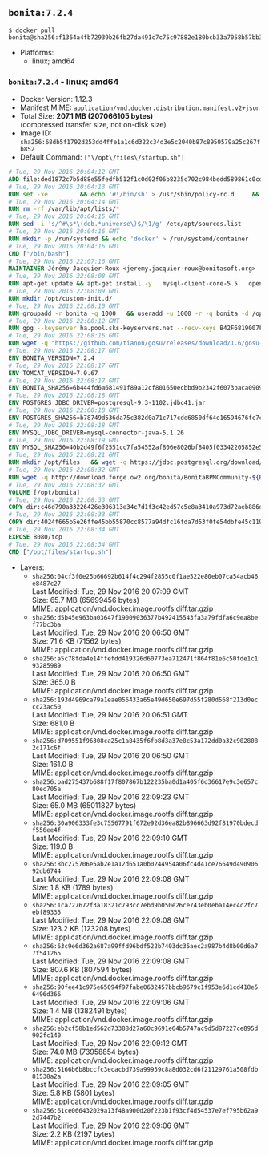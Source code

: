 ## `bonita:7.2.4`

```console
$ docker pull bonita@sha256:f1364a4fb72939b26fb27da491c7c75c97882e180bcb33a7058b57bb34021a0c
```

-	Platforms:
	-	linux; amd64

### `bonita:7.2.4` - linux; amd64

-	Docker Version: 1.12.3
-	Manifest MIME: `application/vnd.docker.distribution.manifest.v2+json`
-	Total Size: **207.1 MB (207066105 bytes)**  
	(compressed transfer size, not on-disk size)
-	Image ID: `sha256:68db5f1792d253dd4ffe1a1c6d322c34d3e5c2040b87c8950579a25c267fb852`
-	Default Command: `["\/opt\/files\/startup.sh"]`

```dockerfile
# Tue, 29 Nov 2016 20:04:12 GMT
ADD file:ded1872c7b5d88e55fedfb512f1c0d02f06b8235c702c984bedd589861c0cd46 in / 
# Tue, 29 Nov 2016 20:04:13 GMT
RUN set -xe 		&& echo '#!/bin/sh' > /usr/sbin/policy-rc.d 	&& echo 'exit 101' >> /usr/sbin/policy-rc.d 	&& chmod +x /usr/sbin/policy-rc.d 		&& dpkg-divert --local --rename --add /sbin/initctl 	&& cp -a /usr/sbin/policy-rc.d /sbin/initctl 	&& sed -i 's/^exit.*/exit 0/' /sbin/initctl 		&& echo 'force-unsafe-io' > /etc/dpkg/dpkg.cfg.d/docker-apt-speedup 		&& echo 'DPkg::Post-Invoke { "rm -f /var/cache/apt/archives/*.deb /var/cache/apt/archives/partial/*.deb /var/cache/apt/*.bin || true"; };' > /etc/apt/apt.conf.d/docker-clean 	&& echo 'APT::Update::Post-Invoke { "rm -f /var/cache/apt/archives/*.deb /var/cache/apt/archives/partial/*.deb /var/cache/apt/*.bin || true"; };' >> /etc/apt/apt.conf.d/docker-clean 	&& echo 'Dir::Cache::pkgcache ""; Dir::Cache::srcpkgcache "";' >> /etc/apt/apt.conf.d/docker-clean 		&& echo 'Acquire::Languages "none";' > /etc/apt/apt.conf.d/docker-no-languages 		&& echo 'Acquire::GzipIndexes "true"; Acquire::CompressionTypes::Order:: "gz";' > /etc/apt/apt.conf.d/docker-gzip-indexes 		&& echo 'Apt::AutoRemove::SuggestsImportant "false";' > /etc/apt/apt.conf.d/docker-autoremove-suggests
# Tue, 29 Nov 2016 20:04:14 GMT
RUN rm -rf /var/lib/apt/lists/*
# Tue, 29 Nov 2016 20:04:15 GMT
RUN sed -i 's/^#\s*\(deb.*universe\)$/\1/g' /etc/apt/sources.list
# Tue, 29 Nov 2016 20:04:16 GMT
RUN mkdir -p /run/systemd && echo 'docker' > /run/systemd/container
# Tue, 29 Nov 2016 20:04:16 GMT
CMD ["/bin/bash"]
# Tue, 29 Nov 2016 22:07:16 GMT
MAINTAINER Jérémy Jacquier-Roux <jeremy.jacquier-roux@bonitasoft.org>
# Tue, 29 Nov 2016 22:08:08 GMT
RUN apt-get update && apt-get install -y   mysql-client-core-5.5   openjdk-7-jre-headless   postgresql-client   unzip   wget   zip   && rm -rf /var/lib/apt/lists/*
# Tue, 29 Nov 2016 22:08:09 GMT
RUN mkdir /opt/custom-init.d/
# Tue, 29 Nov 2016 22:08:10 GMT
RUN groupadd -r bonita -g 1000   && useradd -u 1000 -r -g bonita -d /opt/bonita/ -s /sbin/nologin -c "Bonita User" bonita
# Tue, 29 Nov 2016 22:08:12 GMT
RUN gpg --keyserver ha.pool.sks-keyservers.net --recv-keys B42F6819007F00F88E364FD4036A9C25BF357DD4
# Tue, 29 Nov 2016 22:08:16 GMT
RUN wget -q "https://github.com/tianon/gosu/releases/download/1.6/gosu-$(dpkg --print-architecture)" -O /usr/local/bin/gosu   && wget -q "https://github.com/tianon/gosu/releases/download/1.6/gosu-$(dpkg --print-architecture).asc" -O /usr/local/bin/gosu.asc   && gpg --verify /usr/local/bin/gosu.asc   && rm /usr/local/bin/gosu.asc   && chmod +x /usr/local/bin/gosu
# Tue, 29 Nov 2016 22:08:17 GMT
ENV BONITA_VERSION=7.2.4
# Tue, 29 Nov 2016 22:08:17 GMT
ENV TOMCAT_VERSION=7.0.67
# Tue, 29 Nov 2016 22:08:17 GMT
ENV BONITA_SHA256=6b444fd6a681491f89a12cf801650ecbbd9b2342f6073baca0909c4bf1e36e07
# Tue, 29 Nov 2016 22:08:18 GMT
ENV POSTGRES_JDBC_DRIVER=postgresql-9.3-1102.jdbc41.jar
# Tue, 29 Nov 2016 22:08:18 GMT
ENV POSTGRES_SHA256=b78749d536da75c382d0a71c717cde6850df64e16594676fc7cacb5a74541d66
# Tue, 29 Nov 2016 22:08:18 GMT
ENV MYSQL_JDBC_DRIVER=mysql-connector-java-5.1.26
# Tue, 29 Nov 2016 22:08:19 GMT
ENV MYSQL_SHA256=40b2d49f6f2551cc7fa54552af806e8026bf8405f03342205852e57a3205a868
# Tue, 29 Nov 2016 22:08:21 GMT
RUN mkdir /opt/files   && wget -q https://jdbc.postgresql.org/download/${POSTGRES_JDBC_DRIVER} -O /opt/files/${POSTGRES_JDBC_DRIVER}   && echo "$POSTGRES_SHA256" /opt/files/${POSTGRES_JDBC_DRIVER} | sha256sum -c -   && wget -q http://dev.mysql.com/get/Downloads/Connector-J/${MYSQL_JDBC_DRIVER}.zip -O /opt/files/${MYSQL_JDBC_DRIVER}.zip   && echo "$MYSQL_SHA256" /opt/files/${MYSQL_JDBC_DRIVER}.zip | sha256sum -c -   && unzip -q /opt/files/${MYSQL_JDBC_DRIVER}.zip -d /opt/files/   && mv /opt/files/${MYSQL_JDBC_DRIVER}/${MYSQL_JDBC_DRIVER}-bin.jar /opt/files/   && rm -r /opt/files/${MYSQL_JDBC_DRIVER}   && rm /opt/files/${MYSQL_JDBC_DRIVER}.zip
# Tue, 29 Nov 2016 22:08:32 GMT
RUN wget -q http://download.forge.ow2.org/bonita/BonitaBPMCommunity-${BONITA_VERSION}-Tomcat-${TOMCAT_VERSION}.zip -O /opt/files/BonitaBPMCommunity-${BONITA_VERSION}-Tomcat-${TOMCAT_VERSION}.zip   && echo "$BONITA_SHA256" /opt/files/BonitaBPMCommunity-${BONITA_VERSION}-Tomcat-${TOMCAT_VERSION}.zip | sha256sum -c -
# Tue, 29 Nov 2016 22:08:32 GMT
VOLUME [/opt/bonita]
# Tue, 29 Nov 2016 22:08:33 GMT
COPY dir:c46d790a33226426e306313e34c7d1f3c42ed57c5e8a3410a973d72aeb886df3 in /opt/files 
# Tue, 29 Nov 2016 22:08:33 GMT
COPY dir:4024f665b5e26ffe45bb55870cc8577a94dfc16fda7d53f0fe54dbfe45c11977 in /opt/templates 
# Tue, 29 Nov 2016 22:08:34 GMT
EXPOSE 8080/tcp
# Tue, 29 Nov 2016 22:08:34 GMT
CMD ["/opt/files/startup.sh"]
```

-	Layers:
	-	`sha256:04cf3f0e25b66692b614f4c294f2855c0f1ae522e80eb07ca54acb46e8487c27`  
		Last Modified: Tue, 29 Nov 2016 20:07:09 GMT  
		Size: 65.7 MB (65699456 bytes)  
		MIME: application/vnd.docker.image.rootfs.diff.tar.gzip
	-	`sha256:d5b45e963ba03647f19009036377b492415543fa3a79fdfa6c9ea8bef77bc3ba`  
		Last Modified: Tue, 29 Nov 2016 20:06:50 GMT  
		Size: 71.6 KB (71562 bytes)  
		MIME: application/vnd.docker.image.rootfs.diff.tar.gzip
	-	`sha256:a5c78fda4e14ffefdd419326d60773ea712471f864f81e6c50fde1c193285989`  
		Last Modified: Tue, 29 Nov 2016 20:06:50 GMT  
		Size: 365.0 B  
		MIME: application/vnd.docker.image.rootfs.diff.tar.gzip
	-	`sha256:193d4969ca79a1eae056433a65e49d650e697d55f280d568f213d0eccc23ac50`  
		Last Modified: Tue, 29 Nov 2016 20:06:51 GMT  
		Size: 681.0 B  
		MIME: application/vnd.docker.image.rootfs.diff.tar.gzip
	-	`sha256:d709551f96308ca25c1a8435f6fb8d3a37e8c53a172dd0a32c9028082c171c6f`  
		Last Modified: Tue, 29 Nov 2016 20:06:50 GMT  
		Size: 161.0 B  
		MIME: application/vnd.docker.image.rootfs.diff.tar.gzip
	-	`sha256:bad275437b688f17f807867b122235ba0d1a405f6d36617e9c3e657c80ec705a`  
		Last Modified: Tue, 29 Nov 2016 22:09:23 GMT  
		Size: 65.0 MB (65011827 bytes)  
		MIME: application/vnd.docker.image.rootfs.diff.tar.gzip
	-	`sha256:30a906333fe3c75567791f672e92d36ea82b896663d92f81970bdecdf556ee4f`  
		Last Modified: Tue, 29 Nov 2016 22:09:10 GMT  
		Size: 119.0 B  
		MIME: application/vnd.docker.image.rootfs.diff.tar.gzip
	-	`sha256:8bc275706e5ab2e1a12d651a0b0244954a06fc4d41ce76649d49090692db6744`  
		Last Modified: Tue, 29 Nov 2016 22:09:08 GMT  
		Size: 1.8 KB (1789 bytes)  
		MIME: application/vnd.docker.image.rootfs.diff.tar.gzip
	-	`sha256:1ca727672f3a18321c793cc7ebd9b050e26ce743eb0eba14ec4c2fc7ebf89335`  
		Last Modified: Tue, 29 Nov 2016 22:09:08 GMT  
		Size: 123.2 KB (123208 bytes)  
		MIME: application/vnd.docker.image.rootfs.diff.tar.gzip
	-	`sha256:63c9e6d362a687a99ffd96bdf522b7403dc35aec2a987b4d8b00d6a77f541265`  
		Last Modified: Tue, 29 Nov 2016 22:09:08 GMT  
		Size: 807.6 KB (807594 bytes)  
		MIME: application/vnd.docker.image.rootfs.diff.tar.gzip
	-	`sha256:90fee41c975e65094f97fabe0632457bbcb9679c1f953e6d1cd418e56496d366`  
		Last Modified: Tue, 29 Nov 2016 22:09:06 GMT  
		Size: 1.4 MB (1382491 bytes)  
		MIME: application/vnd.docker.image.rootfs.diff.tar.gzip
	-	`sha256:eb2cf58b1ed562d73388d27a60c9691e64b5747ac9d5d87227ce895d902fc140`  
		Last Modified: Tue, 29 Nov 2016 22:09:12 GMT  
		Size: 74.0 MB (73958854 bytes)  
		MIME: application/vnd.docker.image.rootfs.diff.tar.gzip
	-	`sha256:5166b6b8bccfc3ecacbd739a99959c8a8d032cd6f21129761a508fdb81538a2a`  
		Last Modified: Tue, 29 Nov 2016 22:09:05 GMT  
		Size: 5.8 KB (5801 bytes)  
		MIME: application/vnd.docker.image.rootfs.diff.tar.gzip
	-	`sha256:61ce066432029a13f48a900d20f223b1f93cf4d54537e7ef795b62a92d7447b2`  
		Last Modified: Tue, 29 Nov 2016 22:09:06 GMT  
		Size: 2.2 KB (2197 bytes)  
		MIME: application/vnd.docker.image.rootfs.diff.tar.gzip
